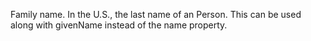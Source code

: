Family name. In the U.S., the last name of an Person. This can be used along with givenName instead of the name property.